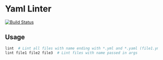 # Yaml Linter

[![Build Status](https://ci.isaev.tech/api/badges/IsaevTech/yamllint/status.svg)](https://ci.isaev.tech/IsaevTech/yamllint)

## Usage

```bash
lint  # Lint all files with name ending with *.yml and *.yaml (file1.yml file2.yaml)
lint file1 file2 file3  # Lint files with name passed in args
```
